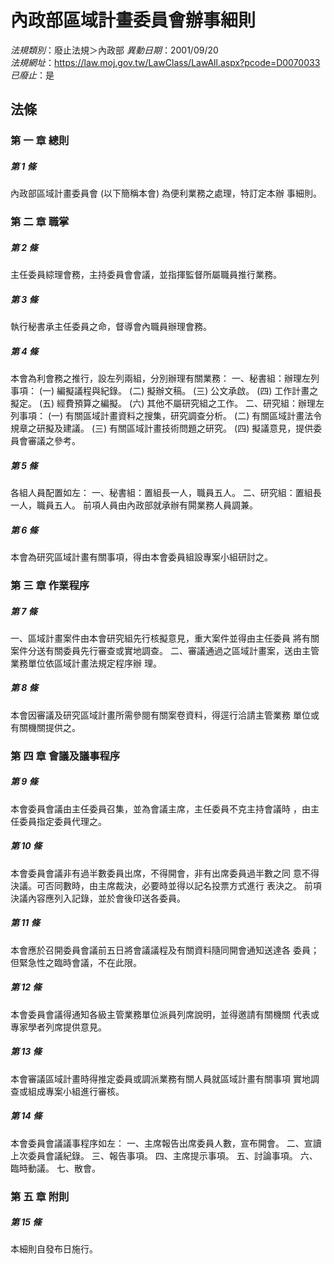 # 內政部區域計畫委員會辦事細則

*法規類別*：廢止法規＞內政部
*異動日期*：2001/09/20  
*法規網址*：https://law.moj.gov.tw/LawClass/LawAll.aspx?pcode=D0070033
*已廢止*：是


## 法條
### 第 一 章 總則

##### 第 1 條
內政部區域計畫委員會 (以下簡稱本會) 為便利業務之處理，特訂定本辦
事細則。

### 第 二 章 職掌

##### 第 2 條
主任委員綜理會務，主持委員會會議，並指揮監督所屬職員推行業務。

##### 第 3 條
執行秘書承主任委員之命，督導會內職員辦理會務。

##### 第 4 條
本會為利會務之推行，設左列兩組，分別辦理有關業務：
一、秘書組：辦理左列事項：
 (一) 編擬議程與紀錄。
 (二) 擬辦文稿。
 (三) 公文承啟。
 (四) 工作計畫之擬定。
 (五) 經費預算之編擬。
 (六) 其他不屬研究組之工作。
二、研究組：辦理左列事項：
 (一) 有關區域計畫資料之搜集，研究調查分析。
 (二) 有關區域計畫法令規章之研擬及建議。
 (三) 有關區域計畫技術問題之研究。
 (四) 擬議意見，提供委員會審議之參考。


##### 第 5 條
各組人員配置如左：
一、秘書組：置組長一人，職員五人。
二、研究組：置組長一人，職員五人。
前項人員由內政部就承辦有閞業務人員調兼。


##### 第 6 條
本會為研究區域計畫有關事項，得由本會委員組設專案小組研討之。

### 第 三 章 作業程序

##### 第 7 條
一、區域計畫案件由本會研究組先行核擬意見，重大案件並得由主任委員
    將有關案件分送有關委員先行審查或實地調查。
二、審議通過之區域計畫案，送由主管業務單位依區域計畫法規定程序辦
    理。


##### 第 8 條
本會因審議及研究區域計畫所需參閱有關案卷資料，得逕行洽請主管業務
單位或有關機關提供之。

### 第 四 章 會議及議事程序

##### 第 9 條
本會委員會議由主任委員召集，並為會議主席，主任委員不克主持會議時
，由主任委員指定委員代理之。

##### 第 10 條
本會委員會議非有過半數委員出席，不得開會，非有出席委員過半數之同
意不得決議。可否同數時，由主席裁決，必要時並得以記名投票方式進行
表決之。
前項決議內容應列入記錄，並於會後印送各委員。

##### 第 11 條
本會應於召開委員會議前五日將會議議程及有關資料隨同開會通知送達各
委員；但緊急性之臨時會議，不在此限。

##### 第 12 條
本會委員會議得通知各級主管業務單位派員列席說明，並得邀請有關機關
代表或專家學者列席提供意見。

##### 第 13 條
本會審議區域計畫時得推定委員或調派業務有關人員就區域計畫有關事項
實地調查或組成專案小組進行審核。

##### 第 14 條
本會委員會議議事程序如左：
一、主席報告出席委員人數，宣布開會。
二、宣讀上次委員會議紀錄。
三、報告事項。
四、主席提示事項。
五、討論事項。
六、臨時動議。
七、散會。


### 第 五 章 附則

##### 第 15 條
本細則自發布日施行。


